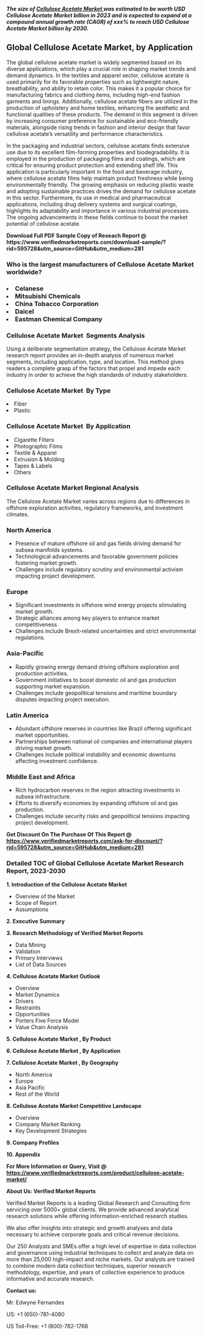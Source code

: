 <p><em><strong>The size of <a href="https://www.verifiedmarketreports.com/download-sample/?rid=595728&utm_source=GitHub&utm_medium=281" target="_blank">Cellulose Acetate Market </a> was estimated to be worth USD Cellulose Acetate Market billion in 2023 and is expected to expand at a compound annual growth rate (CAGR) of xxx% to reach USD Cellulose Acetate Market billion by 2030.</strong></em><br /><h2>Global Cellulose Acetate Market, by Application</h2><p>The global cellulose acetate market is widely segmented based on its diverse applications, which play a crucial role in shaping market trends and demand dynamics. In the textiles and apparel sector, cellulose acetate is used primarily for its favorable properties such as lightweight nature, breathability, and ability to retain color. This makes it a popular choice for manufacturing fabrics and clothing items, including high-end fashion garments and linings. Additionally, cellulose acetate fibers are utilized in the production of upholstery and home textiles, enhancing the aesthetic and functional qualities of these products. The demand in this segment is driven by increasing consumer preference for sustainable and eco-friendly materials, alongside rising trends in fashion and interior design that favor cellulose acetate’s versatility and performance characteristics.</p><p>In the packaging and industrial sectors, cellulose acetate finds extensive use due to its excellent film-forming properties and biodegradability. It is employed in the production of packaging films and coatings, which are critical for ensuring product protection and extending shelf life. This application is particularly important in the food and beverage industry, where cellulose acetate films help maintain product freshness while being environmentally friendly. The growing emphasis on reducing plastic waste and adopting sustainable practices drives the demand for cellulose acetate in this sector. Furthermore, its use in medical and pharmaceutical applications, including drug delivery systems and surgical coatings, highlights its adaptability and importance in various industrial processes. The ongoing advancements in these fields continue to boost the market potential of cellulose acetate.</p></p><p id="" class=""><strong>Download Full PDF Sample Copy of Reseach Report @ <a target="">https://www.verifiedmarketreports.com/download-sample/?rid=595728&utm_source=GitHub&utm_medium=281</a></strong></p><h3 id="" class="">Who is the largest manufacturers of&nbsp;Cellulose Acetate Market worldwide?</h3><h3 class=""></Li><Li>Celanese</Li><Li> Mitsubishi Chemicals</Li><Li> China Tobacco Corporation</Li><Li> Daicel</Li><Li> Eastman Chemical Company</h3><h3 id="" class="">Cellulose Acetate Market &nbsp;Segments Analysis</h3><p id="" class="">Using a deliberate segmentation strategy, the Cellulose Acetate Market research report provides an in-depth analysis of numerous market segments, including application, type, and location. This method gives readers a complete grasp of the factors that propel and impede each industry in order to achieve the high standards of industry stakeholders.</p><h3 id="" class="">Cellulose Acetate Market &nbsp;By Type</h3><p></Li><Li>Fiber</Li><Li> Plastic</p><h3 id="" class="">Cellulose Acetate Market &nbsp;By Application</h3><p class=""></Li><Li>Cigarette Filters</Li><Li> Photographic Films</Li><Li> Textile & Apparel</Li><Li> Extrusion & Molding</Li><Li> Tapes & Labels</Li><Li> Others</p><h3 id="" class="">Cellulose Acetate Market Regional Analysis</h3><p id="" class="">The Cellulose Acetate Market varies across regions due to differences in offshore exploration activities, regulatory frameworks, and investment climates.</p><h3 id="" class="">North America</h3><ul><li>Presence of mature offshore oil and gas fields driving demand for subsea manifolds systems.</li><li>Technological advancements and favorable government policies fostering market growth.</li><li>Challenges include regulatory scrutiny and environmental activism impacting project development.</li></ul><h3 id="" class="">Europe</h3><ul><li>Significant investments in offshore wind energy projects stimulating market growth.</li><li>Strategic alliances among key players to enhance market competitiveness.</li><li>Challenges include Brexit-related uncertainties and strict environmental regulations.</li></ul><h3 id="" class="">Asia-Pacific</h3><ul><li>Rapidly growing energy demand driving offshore exploration and production activities.</li><li>Government initiatives to boost domestic oil and gas production supporting market expansion.</li><li>Challenges include geopolitical tensions and maritime boundary disputes impacting project execution.</li></ul><h3 id="" class="">Latin America</h3><ul><li>Abundant offshore reserves in countries like Brazil offering significant market opportunities.</li><li>Partnerships between national oil companies and international players driving market growth.</li><li>Challenges include political instability and economic downturns affecting investment confidence.</li></ul><h3 id="" class="">Middle East and Africa</h3><ul><li>Rich hydrocarbon reserves in the region attracting investments in subsea infrastructure.</li><li>Efforts to diversify economies by expanding offshore oil and gas production.</li><li>Challenges include security risks and geopolitical tensions impacting project development.</li></ul><p id="" class=""><strong>Get Discount On The Purchase Of This Report @ <a href="https://www.verifiedmarketreports.com/ask-for-discount/?rid=595728&utm_source=GitHub&utm_medium=281" target="_blank">https://www.verifiedmarketreports.com/ask-for-discount/?rid=595728&utm_source=GitHub&utm_medium=281</a></strong></p><h3 id="" class="">Detailed TOC of Global Cellulose Acetate Market Research Report, 2023-2030</h3><p id="" class=""><strong>1. Introduction of the Cellulose Acetate Market </strong></p><ul><li>Overview of the Market</li><li>Scope of Report</li><li>Assumptions</li></ul><p id="" class=""><strong>2. Executive Summary</strong></p><p id="" class=""><strong>3. Research Methodology of Verified Market Reports</strong></p><ul><li>Data Mining</li><li>Validation</li><li>Primary Interviews</li><li>List of Data Sources</li></ul><p id="" class=""><strong>4. Cellulose Acetate Market Outlook</strong></p><ul><li>Overview</li><li>Market Dynamics</li><li>Drivers</li><li>Restraints</li><li>Opportunities</li><li>Porters Five Force Model</li><li>Value Chain Analysis</li></ul><p id="" class=""><strong>5. Cellulose Acetate Market , By Product</strong></p><p id="" class=""><strong>6. Cellulose Acetate Market , By Application</strong></p><p id="" class=""><strong>7. Cellulose Acetate Market , By Geography</strong></p><ul><li>North America</li><li>Europe</li><li>Asia Pacific</li><li>Rest of the World</li></ul><p id="" class=""><strong>8. Cellulose Acetate Market Competitive Landscape</strong></p><ul><li>Overview</li><li>Company Market Ranking</li><li>Key Development Strategies</li></ul><p id="" class=""><strong>9. Company Profiles</strong></p><p id="" class=""><strong>10. Appendix</strong></p><p id="" class=""><strong>For More Information or Query, Visit @ <a href="https://www.verifiedmarketreports.com/product/cellulose-acetate-market/" target="_blank">https://www.verifiedmarketreports.com/product/cellulose-acetate-market/</a></strong></p><p id="" class=""><strong>About Us: Verified Market Reports</strong></p><p id="" class="">Verified Market Reports is a leading Global Research and Consulting firm servicing over 5000+ global clients. We provide advanced analytical research solutions while offering information-enriched research studies.</p><p id="" class="">We also offer insights into strategic and growth analyses and data necessary to achieve corporate goals and critical revenue decisions.</p><p id="" class="">Our 250 Analysts and SMEs offer a high level of expertise in data collection and governance using industrial techniques to collect and analyze data on more than 25,000 high-impact and niche markets. Our analysts are trained to combine modern data collection techniques, superior research methodology, expertise, and years of collective experience to produce informative and accurate research.</p><p id="" class=""><strong>Contact us:</strong></p><p id="" class="">Mr. Edwyne Fernandes</p><p id="" class="">US: +1 (650)-781-4080</p><p id="" class="">US Toll-Free: +1 (800)-782-1768</p>
